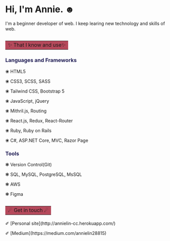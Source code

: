 # <h1>Hi, I'm Annie. &#9787; </h1>
I'm a beginner developer of web.
I keep learing new technology and skills of web.
</br>

## <table><tr><td bgcolor="#B5495B">✨ That I know and use✨</td></tr></table>


### <font color="#211E55">Languages and Frameworks</font>

<p>&#10048;    HTML5</p>
<p>&#10048;    CSS3, SCSS, SASS</p>
<p>&#10048;    Tailwind CSS, Bootstrap 5</p>
<p>&#10048;    JavaScript, jQuery</p>
<p>&#10048;    Mithril.js, Routing</p>
<p>&#10048;    React.js, Redux, React-Router</p>
<p>&#10048;    Ruby, Ruby on Rails</p>
<p>&#10048;    C#, ASP.NET Core, MVC, Razor Page</p>


### <font color="#211E55">Tools</font>

<p>&#10051;    Version Control(Git)</p>
<p>&#10051;    SQL, MySQL, PostgreSQL, MsSQL</p>
<p>&#10051;    AWS</p>
<p>&#10051;    Figma</p>


## <table><tr><td bgcolor="#B5495B">&#9732; Get in touch &#9732;</td></tr></table>
 
<p>&#10000;    [Personal site](http://annielin-cc.herokuapp.com/)</p>
<p>&#10000;    [Medium](https://medium.com/annielin28815)</p>

<!--
**annielin28815/annielin28815** is a ✨ _special_ ✨ repository because its `README.md` (this file) appears on your GitHub profile.

Here are some ideas to get you started:

- 🔭 I’m currently working on ...
- 🌱 I’m currently learning ...
- 👯 I’m looking to collaborate on ...
- 🤔 I’m looking for help with ...
- 💬 Ask me about ...
- 📫 How to reach me: ...
- 😄 Pronouns: ...
- ⚡ Fun fact: ...
-->


